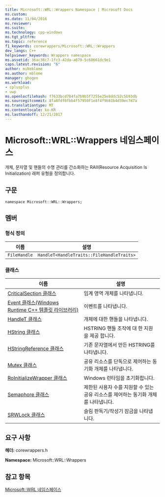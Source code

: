 ```yaml
---
title: Microsoft::WRL::Wrappers Namespace | Microsoft Docs
ms.custom: 
ms.date: 11/04/2016
ms.reviewer: 
ms.suite: 
ms.technology: cpp-windows
ms.tgt_pltfrm: 
ms.topic: reference
f1_keywords: corewrappers/Microsoft::WRL::Wrappers
dev_langs: C++
helpviewer_keywords: Wrappers namespace
ms.assetid: 36ac38c7-1fc3-42da-a879-5c68661dc9e1
caps.latest.revision: "6"
author: mikeblome
ms.author: mblome
manager: ghogen
ms.workload:
- cplusplus
- uwp
ms.openlocfilehash: f7633bcd784fa7b9b5f7255e25e8ddc52c5b93db
ms.sourcegitcommit: 8fa8fdf0fbb4f57950f1e8f4f9b81b4d39ec7d7a
ms.translationtype: MT
ms.contentlocale: ko-KR
ms.lasthandoff: 12/21/2017
---
```

# <a name="microsoftwrlwrappers-namespace"></a>Microsoft::WRL::Wrappers 네임스페이스
개체, 문자열 및 핸들의 수명 관리를 간소화하는 RAII(Resource Acquisition Is Initialization) 래퍼 유형을 정의합니다.  
  
## <a name="syntax"></a>구문  
  
```  
namespace Microsoft::WRL::Wrappers;  
```  
  
## <a name="members"></a>멤버  
  
### <a name="typedefs"></a>형식 정의  
  
|이름|설명|  
|----------|-----------------|  
|`FileHandle`|`HandleT<HandleTraits::FileHandleTraits>`|  
  
### <a name="classes"></a>클래스  
  
|이름|설명|  
|----------|-----------------|  
|[CriticalSection 클래스](../windows/criticalsection-class.md)|임계 영역 개체를 나타냅니다.|  
|[Event 클래스(Windows Runtime C++ 템플릿 라이브러리)](../windows/event-class-windows-runtime-cpp-template-library.md)|이벤트를 나타냅니다.|  
|[HandleT 클래스](../windows/handlet-class.md)|개체에 대한 핸들을 나타냅니다.|  
|[HString 클래스](../windows/hstring-class.md)|HSTRING 핸들 조작에 대 한 지원을 제공 합니다.|  
|[HStringReference 클래스](../windows/hstringreference-class.md)|기존 문자열에서 만든 HSTRING를 나타냅니다.|  
|[Mutex 클래스](../windows/mutex-class1.md)|공유 리소스를 단독으로 제어하는 동기화 개체를 나타냅니다.|  
|[RoInitializeWrapper 클래스](../windows/roinitializewrapper-class.md)|Windows 런타임을 초기화합니다.|  
|[Semaphore 클래스](../windows/semaphore-class.md)|제한된 사용자 수를 지원할 수 있는 공유 리소스를 제어하는 동기화 개체를 나타냅니다.|  
|[SRWLock 클래스](../windows/srwlock-class.md)|슬림 판독기/작성기 잠금을 나타냅니다.|  
  
## <a name="requirements"></a>요구 사항  
 **헤더:** corewrappers.h  
  
 **Namespace:** Microsoft::WRL::Wrappers  
  
## <a name="see-also"></a>참고 항목  
 [Microsoft::WRL 네임스페이스](../windows/microsoft-wrl-namespace.md)